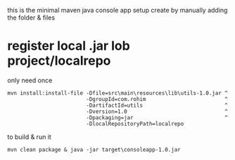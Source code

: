 this is the minimal maven java console app setup
create by manually adding the folder & files


# register local .jar lob project/localrepo
only need once
```
mvn install:install-file -Dfile=src\main\resources\lib\utils-1.0.jar ^
                         -DgroupId=com.rohim                         ^
                         -DartifactId=utils                          ^
                         -Dversion=1.0                               ^
                         -Dpackaging=jar                             ^
                         -DlocalRepositoryPath=localrepo
```

to build & run it
```
mvn clean package & java -jar target\consoleapp-1.0.jar
```
